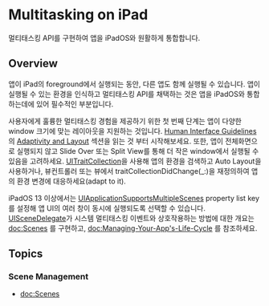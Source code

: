 # Multitasking on iPad

멀티태스킹 API를 구현하여 앱을 iPadOS와 원활하게 통합합니다.

## Overview

앱이 iPad의 foreground에서 실행되는 동안, 다른 앱도 함께 실행될 수 있습니다. 앱이 실행될 수 있는 환경을 인식하고 멀티태스킹 API를 채택하는 것은 앱을 iPadOS와 통합하는데에 있어 필수적인 부분입니다.

사용자에게 훌륭한 멀티태스킹 경험을 제공하기 위한 첫 번째 단계는 앱이 다양한 window 크기에 맞는 레이아웃을 지원하는 것입니다. [Human Interface Guidelines](https://developer.apple.com/design/human-interface-guidelines/)의 [Adaptivity and Layout](https://developer.apple.com/design/human-interface-guidelines/ios/visual-design/adaptivity-and-layout/) 섹션을 읽는 것 부터 시작해보세요. 또한,  앱이 전체화면으로 실행되지 않고 Slide Over 또는 Split View를 통해 더 작은 window에서 실행될 수 있음을 고려하세요. [UITraitCollection](https://developer.apple.com/documentation/uikit/uitraitcollection)을 사용해 앱의 환경을 검색하고 Auto Layout을 사용하거나, 뷰컨트롤러 또는 뷰에서  traitCollectionDidChange(_:)을 재정의하여 앱의 환경 변경에 대응하세요(adapt to it).

iPadOS 13 이상에서는 [UIApplicationSupportsMultipleScenes](https://developer.apple.com/documentation/bundleresources/information_property_list/uiapplicationscenemanifest/uiapplicationsupportsmultiplescenes) property list key를 설정해 앱 UI의 여러 창이 동시에 실행되도록 선택할 수 있습니다. [UISceneDelegate](https://developer.apple.com/documentation/uikit/uiscenedelegate)가 시스템 멀티태스킹 이벤트와 상호작용하는 방법에 대한 개요는 <doc:Scenes> 를 구현하고, <doc:Managing-Your-App's-Life-Cycle> 를 참조하세요.

## Topics

### Scene Management

- <doc:Scenes>
